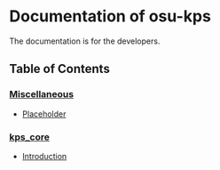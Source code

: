 # Documentation of osu-kps

The documentation is for the developers.

## Table of Contents

### [Miscellaneous](./Miscellaneous)

- [Placeholder](./Miscellaneous/Placeholder.md)

### [kps_core](./kps_core)

- [Introduction](./kps_core/Introduction.md)

